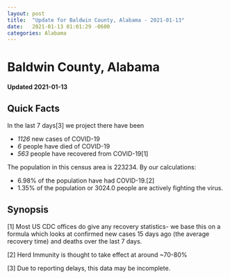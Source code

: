 ```yaml
---
layout: post
title:  "Update for Baldwin County, Alabama - 2021-01-13"
date:   2021-01-13 01:01:29 -0600
categories: Alabama
---
```


# Baldwin County, Alabama
#### Updated 2021-01-13

## Quick Facts

In the last 7 days[3] we project there have been
- *1126* new cases of COVID-19
- *6* people have died of COVID-19
- *563* people have recovered from COVID-19[1]

The population in this census area is 223234. By our calculations:
- 6.98% of the population have had COVID-19.[2]
- 1.35% of the population or 3024.0 people are actively fighting the virus.

## Synopsis




[1] Most US CDC offices do give any recovery statistics- we base this on a formula which looks at confirmed new cases
15 days ago (the average recovery time) and deaths over the last 7 days.

[2] Herd Immunity is thought to take effect at around ~70-80%

[3] Due to reporting delays, this data may be incomplete.
 
    